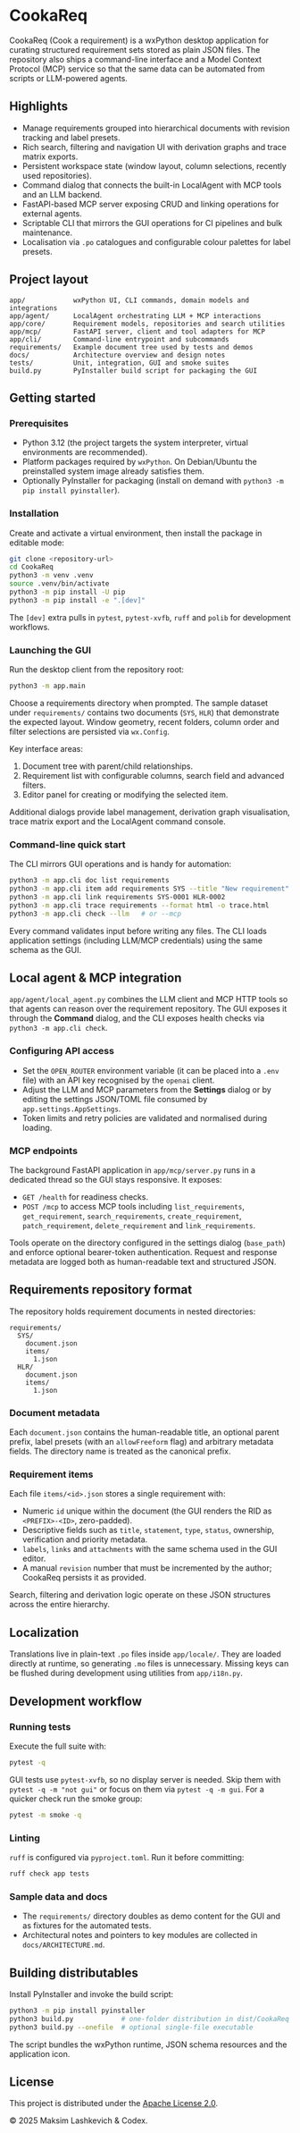 # CookaReq

CookaReq (Cook a requirement) is a wxPython desktop application for curating structured requirement sets stored as plain JSON files. The repository also ships a command-line interface and a Model Context Protocol (MCP) service so that the same data can be automated from scripts or LLM-powered agents.

## Highlights

- Manage requirements grouped into hierarchical documents with revision tracking and label presets.
- Rich search, filtering and navigation UI with derivation graphs and trace matrix exports.
- Persistent workspace state (window layout, column selections, recently used repositories).
- Command dialog that connects the built-in LocalAgent with MCP tools and an LLM backend.
- FastAPI-based MCP server exposing CRUD and linking operations for external agents.
- Scriptable CLI that mirrors the GUI operations for CI pipelines and bulk maintenance.
- Localisation via `.po` catalogues and configurable colour palettes for label presets.

## Project layout

```
app/            wxPython UI, CLI commands, domain models and integrations
app/agent/      LocalAgent orchestrating LLM + MCP interactions
app/core/       Requirement models, repositories and search utilities
app/mcp/        FastAPI server, client and tool adapters for MCP
app/cli/        Command-line entrypoint and subcommands
requirements/   Example document tree used by tests and demos
docs/           Architecture overview and design notes
tests/          Unit, integration, GUI and smoke suites
build.py        PyInstaller build script for packaging the GUI
```

## Getting started

### Prerequisites

- Python 3.12 (the project targets the system interpreter, virtual environments are recommended).
- Platform packages required by `wxPython`. On Debian/Ubuntu the preinstalled system image already satisfies them.
- Optionally PyInstaller for packaging (install on demand with `python3 -m pip install pyinstaller`).

### Installation

Create and activate a virtual environment, then install the package in editable mode:

```bash
git clone <repository-url>
cd CookaReq
python3 -m venv .venv
source .venv/bin/activate
python3 -m pip install -U pip
python3 -m pip install -e ".[dev]"
```

The `[dev]` extra pulls in `pytest`, `pytest-xvfb`, `ruff` and `polib` for development workflows.

### Launching the GUI

Run the desktop client from the repository root:

```bash
python3 -m app.main
```

Choose a requirements directory when prompted. The sample dataset under `requirements/` contains two documents (`SYS`, `HLR`) that demonstrate the expected layout. Window geometry, recent folders, column order and filter selections are persisted via `wx.Config`.

Key interface areas:

1. Document tree with parent/child relationships.
2. Requirement list with configurable columns, search field and advanced filters.
3. Editor panel for creating or modifying the selected item.

Additional dialogs provide label management, derivation graph visualisation, trace matrix export and the LocalAgent command console.

### Command-line quick start

The CLI mirrors GUI operations and is handy for automation:

```bash
python3 -m app.cli doc list requirements
python3 -m app.cli item add requirements SYS --title "New requirement" --statement "…" --labels safety,ui
python3 -m app.cli link requirements SYS-0001 HLR-0002
python3 -m app.cli trace requirements --format html -o trace.html
python3 -m app.cli check --llm   # or --mcp
```

Every command validates input before writing any files. The CLI loads application settings (including LLM/MCP credentials) using the same schema as the GUI.

## Local agent & MCP integration

`app/agent/local_agent.py` combines the LLM client and MCP HTTP tools so that agents can reason over the requirement repository. The GUI exposes it through the **Command** dialog, and the CLI exposes health checks via `python3 -m app.cli check`.

### Configuring API access

- Set the `OPEN_ROUTER` environment variable (it can be placed into a `.env` file) with an API key recognised by the `openai` client.
- Adjust the LLM and MCP parameters from the **Settings** dialog or by editing the settings JSON/TOML file consumed by `app.settings.AppSettings`.
- Token limits and retry policies are validated and normalised during loading.

### MCP endpoints

The background FastAPI application in `app/mcp/server.py` runs in a dedicated thread so the GUI stays responsive. It exposes:

- `GET /health` for readiness checks.
- `POST /mcp` to access MCP tools including `list_requirements`, `get_requirement`, `search_requirements`, `create_requirement`, `patch_requirement`, `delete_requirement` and `link_requirements`.

Tools operate on the directory configured in the settings dialog (`base_path`) and enforce optional bearer-token authentication. Request and response metadata are logged both as human-readable text and structured JSON.

## Requirements repository format

The repository holds requirement documents in nested directories:

```
requirements/
  SYS/
    document.json
    items/
      1.json
  HLR/
    document.json
    items/
      1.json
```

### Document metadata

Each `document.json` contains the human-readable title, an optional parent prefix, label presets (with an `allowFreeform` flag) and arbitrary metadata fields. The directory name is treated as the canonical prefix.

### Requirement items

Each file `items/<id>.json` stores a single requirement with:

- Numeric `id` unique within the document (the GUI renders the RID as `<PREFIX>-<ID>`, zero-padded).
- Descriptive fields such as `title`, `statement`, `type`, `status`, ownership, verification and priority metadata.
- `labels`, `links` and `attachments` with the same schema used in the GUI editor.
- A manual `revision` number that must be incremented by the author; CookaReq persists it as provided.

Search, filtering and derivation logic operate on these JSON structures across the entire hierarchy.

## Localization

Translations live in plain-text `.po` files inside `app/locale/`. They are loaded directly at runtime, so generating `.mo` files is unnecessary. Missing keys can be flushed during development using utilities from `app/i18n.py`.

## Development workflow

### Running tests

Execute the full suite with:

```bash
pytest -q
```

GUI tests use `pytest-xvfb`, so no display server is needed. Skip them with `pytest -q -m "not gui"` or focus on them via `pytest -q -m gui`. For a quicker check run the smoke group:

```bash
pytest -m smoke -q
```

### Linting

`ruff` is configured via `pyproject.toml`. Run it before committing:

```bash
ruff check app tests
```

### Sample data and docs

- The `requirements/` directory doubles as demo content for the GUI and as fixtures for the automated tests.
- Architectural notes and pointers to key modules are collected in `docs/ARCHITECTURE.md`.

## Building distributables

Install PyInstaller and invoke the build script:

```bash
python3 -m pip install pyinstaller
python3 build.py            # one-folder distribution in dist/CookaReq
python3 build.py --onefile  # optional single-file executable
```

The script bundles the wxPython runtime, JSON schema resources and the application icon.

## License

This project is distributed under the [Apache License 2.0](LICENSE).

© 2025 Maksim Lashkevich & Codex.
